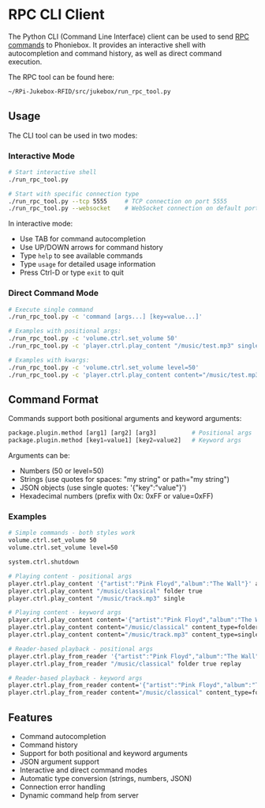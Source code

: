 # RPC CLI Client

The Python CLI (Command Line Interface) client can be used to send [RPC commands](./rpc-commands.md) to Phoniebox. It provides an interactive shell with autocompletion and command history, as well as direct command execution.

The RPC tool can be found here:

```bash
~/RPi-Jukebox-RFID/src/jukebox/run_rpc_tool.py
```

## Usage

The CLI tool can be used in two modes:

### Interactive Mode

```bash
# Start interactive shell
./run_rpc_tool.py

# Start with specific connection type
./run_rpc_tool.py --tcp 5555     # TCP connection on port 5555
./run_rpc_tool.py --websocket    # WebSocket connection on default port
```

In interactive mode:

- Use TAB for command autocompletion
- Use UP/DOWN arrows for command history
- Type `help` to see available commands
- Type `usage` for detailed usage information
- Press Ctrl-D or type `exit` to quit

### Direct Command Mode

```bash
# Execute single command
./run_rpc_tool.py -c 'command [args...] [key=value...]'

# Examples with positional args:
./run_rpc_tool.py -c 'volume.ctrl.set_volume 50'
./run_rpc_tool.py -c 'player.ctrl.play_content "/music/test.mp3" single'

# Examples with kwargs:
./run_rpc_tool.py -c 'volume.ctrl.set_volume level=50'
./run_rpc_tool.py -c 'player.ctrl.play_content content="/music/test.mp3" content_type=single'
```

## Command Format

Commands support both positional arguments and keyword arguments:

```python
package.plugin.method [arg1] [arg2] [arg3]          # Positional args
package.plugin.method [key1=value1] [key2=value2]   # Keyword args
```

Arguments can be:

- Numbers (50 or level=50)
- Strings (use quotes for spaces: "my string" or path="my string")
- JSON objects (use single quotes: '{"key":"value"}')
- Hexadecimal numbers (prefix with 0x: 0xFF or value=0xFF)

### Examples

```bash
# Simple commands - both styles work
volume.ctrl.set_volume 50
volume.ctrl.set_volume level=50

system.ctrl.shutdown

# Playing content - positional args
player.ctrl.play_content '{"artist":"Pink Floyd","album":"The Wall"}' album
player.ctrl.play_content "/music/classical" folder true
player.ctrl.play_content "/music/track.mp3" single

# Playing content - keyword args
player.ctrl.play_content content='{"artist":"Pink Floyd","album":"The Wall"}' content_type=album
player.ctrl.play_content content="/music/classical" content_type=folder recursive=true
player.ctrl.play_content content="/music/track.mp3" content_type=single

# Reader-based playback - positional args
player.ctrl.play_from_reader '{"artist":"Pink Floyd","album":"The Wall"}' album false toggle
player.ctrl.play_from_reader "/music/classical" folder true replay

# Reader-based playback - keyword args
player.ctrl.play_from_reader content='{"artist":"Pink Floyd","album":"The Wall"}' content_type=album second_swipe=toggle
player.ctrl.play_from_reader content="/music/classical" content_type=folder recursive=true second_swipe=replay
```

## Features

- Command autocompletion
- Command history
- Support for both positional and keyword arguments
- JSON argument support
- Interactive and direct command modes
- Automatic type conversion (strings, numbers, JSON)
- Connection error handling
- Dynamic command help from server
